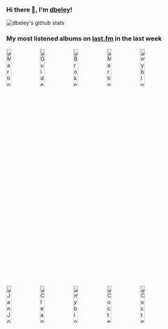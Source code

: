### Hi there 👋, I'm [dbeley](https://dbeley.ovh/en)!

![dbeley's github stats](https://github-readme-stats.vercel.app/api?username=dbeley)

### My most listened albums on [last.fm](https://www.last.fm/user/d_beley) in the last week

[<img src='https://lastfm.freetls.fastly.net/i/u/300x300/318bb92b21bd02bb93197bb961e2b353.jpg' width='16%' height='16%' alt='Martin Newell - The Greatest Living Englishman'>](https://www.last.fm/music/martin%2bnewell/the%2bgreatest%2bliving%2benglishman)&nbsp;
[<img src='https://lastfm.freetls.fastly.net/i/u/300x300/983d44f12dd1d2a488e80266dbd4a61d.png' width='16%' height='16%' alt='Guided by Voices - Isolation Drills'>](https://www.last.fm/music/guided%2bby%2bvoices/isolation%2bdrills)&nbsp;
[<img src='https://lastfm.freetls.fastly.net/i/u/300x300/f0f473a5811f4cd1bbfa6233afadf82d.jpg' width='16%' height='16%' alt='Broken Social Scene - You Forgot It In People'>](https://www.last.fm/music/broken%2bsocial%2bscene/you%2bforgot%2bit%2bin%2bpeople)&nbsp;
[<img src='https://lastfm.freetls.fastly.net/i/u/300x300/9e8660d71f4f3878bbfd60dcc387ce01.jpg' width='16%' height='16%' alt='Martin Newell - The Off White Album'>](https://www.last.fm/music/martin%2bnewell/the%2boff%2bwhite%2balbum)&nbsp;
[<img src='https://lastfm.freetls.fastly.net/i/u/300x300/b9312f22bf3a8b74e634e394620c723e.jpg' width='16%' height='16%' alt='my bloody valentine - Loveless'>](https://www.last.fm/music/my%2bbloody%2bvalentine/loveless)&nbsp;
<br>
[<img src='https://lastfm.freetls.fastly.net/i/u/300x300/59e286bb3c4d44449a8841ff35b16821.png' width='16%' height='16%' alt='Jan Johansson - Jazz på svenska'>](https://www.last.fm/music/jan%2bjohansson/jazz%2bp%25c3%25a5%2bsvenska)&nbsp;
[<img src='https://lastfm.freetls.fastly.net/i/u/300x300/9bbc2616ff9d4192eebde1e80145e6f7.jpg' width='16%' height='16%' alt='Cleaners From Venus - On Any Normal Monday'>](https://www.last.fm/music/cleaners%2bfrom%2bvenus/on%2bany%2bnormal%2bmonday)&nbsp;
[<img src='https://lastfm.freetls.fastly.net/i/u/300x300/025713e8f7942267839c708975771bd8.jpg' width='16%' height='16%' alt='my bloody valentine - Isn’t Anything'>](https://www.last.fm/music/my%2bbloody%2bvalentine/isn%25e2%2580%2599t%2banything)&nbsp;
[<img src='https://lastfm.freetls.fastly.net/i/u/300x300/6ac3bcf2d7e6fd3cfe692122b1135843.png' width='16%' height='16%' alt='Cocteau Twins - Blue Bell Knoll'>](https://www.last.fm/music/cocteau%2btwins/blue%2bbell%2bknoll)&nbsp;
[<img src='https://lastfm.freetls.fastly.net/i/u/300x300/c34df33d23f970baafdfea3f846e489f.png' width='16%' height='16%' alt='Cocteau Twins - Heaven or Las Vegas'>](https://www.last.fm/music/cocteau%2btwins/heaven%2bor%2blas%2bvegas)&nbsp;
<br>
